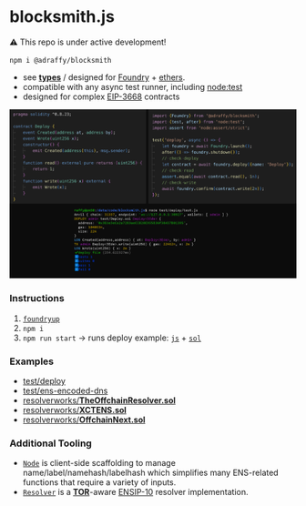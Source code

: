 # blocksmith.js

⚠️ This repo is under active development!

`npm i @adraffy/blocksmith`

* see [**types**](./dist/index.d.ts) / designed for [Foundry](https://github.com/foundry-rs/foundry) + [ethers](https://github.com/ethers-io/ethers.js).
* compatible with any async test runner, including [node:test](https://nodejs.org/api/test.html)
* designed for complex [EIP-3668](https://eips.ethereum.org/EIPS/eip-3668) contracts

![Screenshot](./test/deploy/screenshot.png)

### Instructions

1. [`foundryup`](https://book.getfoundry.sh/getting-started/installation)
1. `npm i`
1. `npm run start` &rarr; runs deploy example: [`js`](./test/deploy/test.js) + [`sol`](./test/Deploy.sol)

### Examples

* [test/deploy](./test/deploy/)
* [test/ens-encoded-dns](./test/ens-encoded-dns/)
* [resolverworks/**TheOffchainResolver.sol**](https://github.com/resolverworks/TheOffchainResolver.sol/blob/main/test/test.js)
* [resolverworks/**XCTENS.sol**](https://github.com/resolverworks/XCTENS.sol/blob/main/test/test.js)
* [resolverworks/**OffchainNext.sol**](https://github.com/resolverworks/OffchainNext.sol/blob/main/test/test.js)

### Additional Tooling

* [`Node`](./src/Node.js) is client-side scaffolding to manage name/label/namehash/labelhash which simplifies many ENS-related functions that require a variety of inputs.
* [`Resolver`](./src/Resolver.js) is a [**TOR**](https://github.com/resolverworks/TheOffchainResolver.sol)-aware [ENSIP-10](https://docs.ens.domains/ensip/10) resolver implementation.
